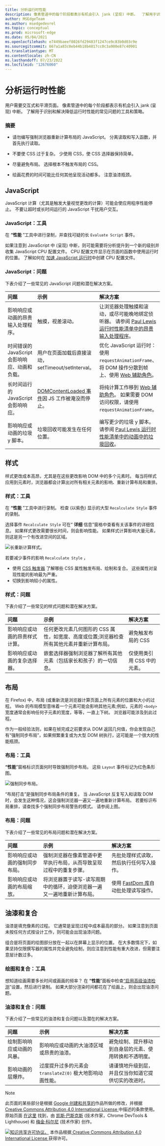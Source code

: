 ```yaml
---
title: 分析运行时性能
description: 像素管道中的每个阶段都表示有机会引入 jank (呈现) 中断。  了解用于识别和解决导致运行时性能降低的常见问题的工具和策略，以及交互式和平滑页面。
author: MSEdgeTeam
ms.author: msedgedevrel
ms.topic: conceptual
ms.prod: microsoft-edge
ms.date: 05/04/2021
ms.openlocfilehash: e7449baeef8026fd29483f1247ce9c83b0d03c9e
ms.sourcegitcommit: 667a1a83c0eb44b18b4817cc0c3a980e87c40901
ms.translationtype: MT
ms.contentlocale: zh-CN
ms.lasthandoff: 07/23/2022
ms.locfileid: "12676060"
---
```

<!-- Copyright Kayce Basques and Meggin Kearney

   Licensed under the Apache License, Version 2.0 (the "License");
   you may not use this file except in compliance with the License.
   You may obtain a copy of the License at

       https://www.apache.org/licenses/LICENSE-2.0

   Unless required by applicable law or agreed to in writing, software
   distributed under the License is distributed on an "AS IS" BASIS,
   WITHOUT WARRANTIES OR CONDITIONS OF ANY KIND, either express or implied.
   See the License for the specific language governing permissions and
   limitations under the License.  -->
# <a name="analyze-runtime-performance"></a>分析运行时性能

<!-- not able to find this article or its strings in other repo; the link redirects.  "todo" items might not be actionable -->

用户需要交互式和平滑页面。  像素管道中的每个阶段都表示有机会引入 jank (呈现) 中断。  了解用于识别和解决降低运行时性能的常见问题的工具和策略。

### <a name="summary"></a>摘要

*  请勿编写强制浏览器重新计算布局的 JavaScript。  分离读取和写入函数，并首先执行读取。

*  不要使 CSS 过于复杂。  少使用 CSS，使 CSS 选择器保持简单。

*  尽量避免布局。  选择根本不触发布局的 CSS。

*  绘画花费的时间可能比任何其他呈现活动都多。  注意油漆瓶颈。


<!-- ====================================================================== -->
## <a name="javascript"></a>JavaScript

JavaScript 计算（尤其是触发大量视觉更改的计算）可能会使应用程序性能停止。  不要让超时或长时间运行的 JavaScript 干扰用户交互。

### <a name="javascript-tools"></a>JavaScript：工具

在 **“性能** ”工具中进行录制，并查找可疑的长 `Evaluate Script` 事件。  <!--If you find any, you can enable the **JS Profiler** and re-do your recording to get more detailed information about exactly which JavaScript functions were used and how long each took.  -->

<!--todo: add Recording section when available  -->
<!--todo: add Profile JavaScript (JS Profiler) section when available  -->

如果注意到 JavaScript 中 (呈现) 中断，则可能需要将分析提升到一个新的级别并收集 JavaScript CPU 配置文件。  CPU 配置文件显示在页面的函数中使用运行时的位置。  了解如何在 [加速 JavaScript 运行时](js-runtime.md)中创建 CPU 配置文件。

### <a name="javascript-problems"></a>JavaScript：问题

下表介绍了一些常见的 JavaScript 问题和潜在解决方案。

| 问题 | 示例 | 解决方案 |
|:--- |:--- |:--- |
| 影响响应或动画的昂贵输入处理程序。  | 触摸，视差滚动。  | 让浏览器处理触摸和滚动，或尽可能晚地绑定侦听器。  请参阅 [Paul Lewis 运行时性能清单中的昂贵输入处理程序](https://calendar.perfplanet.com/2013/the-runtime-performance-checklist/)。  |
| 时间错误的 JavaScript 会影响响应、动画和负载。  | 用户在页面加载后直接滚动，setTimeout/setInterval。  | 优化 JavaScript 运行时：使用 `requestAnimationFrame`、将 DOM 操作分散到帧上、使用 [Web 辅助角色](https://developer.mozilla.org/docs/Web/API/Web_Workers_API/Using_web_workers)。  |
| 长时间运行的 JavaScript 会影响响应。  | [DOMContentLoaded 事件](https://developer.mozilla.org/docs/Web/API/Web_Workers_API/Using_web_workers)因 JS 工作被淹没而停止。  | 将纯计算工作移到 [Web 辅助角色](https://developer.mozilla.org/docs/Web/API/Web_Workers_API/Using_web_workers)。  如果需要 DOM 访问权限，请使用 `requestAnimationFrame`。  <!--See [Optimize JavaScript Execution](/web/fundamentals/performance/rendering/optimize-javascript-execution).  -->  |
| 影响响应或动画的垃圾 y 脚本。  | 垃圾回收可能发生在任何位置。  | 编写更少的垃圾 y 脚本。  请参阅 [Paul Lewis 运行时性能清单中的动画中的垃圾回收](https://calendar.perfplanet.com/2013/the-runtime-performance-checklist/)。  |

<!--todo: add "Optimize JavaScript runtime" section when available  -->


<!-- ====================================================================== -->
## <a name="style"></a>样式

样式更改成本高昂，尤其是在这些更改影响 DOM 中的多个元素时。  每当将样式应用到元素时，浏览器都会计算出对所有相关元素的影响、重新计算布局和重排。

<!--Related Guides:

* [Reduce the Scope and Complexity of Styles Calculations](/web/fundamentals/performance/rendering/reduce-the-scope-and-complexity-of-style-calculations)
-->

<!--todo: add Reduce the Scope and Complexity of Styles Calculations section when available -->

### <a name="style-tools"></a>样式：工具

在 **“性能** ”工具中进行录制。  检查 (以紫色) 显示的大型 `Recalculate Style` 事件的录制。

<!--todo: add Recording section when available  -->

选择事件 `Recalculate Style` 可在“ **详细** 信息”窗格中查看有关该事件的详细信息。  如果样式更改需要很长时间，则会影响性能。  如果样式计算影响大量元素，则这是另一个有改进空间的区域。

![长重新计算样式。](../media/rendering-tools-performance-recalculate-style-summary.msft.png)

若要减少事件的影响 `Recalculate Style` ，

*  使用 [CSS 触发器](https://csstriggers.com) 了解哪些 CSS 属性触发布局、绘制和复合。  这些属性对呈现性能的影响最为严重。
*  切换到影响较小的属性。  <!--For more guidance, See [Stick to compositor-only properties and manage layer count](/web/fundamentals/performance/rendering/stick-to-compositor-only-properties-and-manage-layer-count).  -->

<!--todo: add Stick to compositor-only properties and manage layer count section when available -->

### <a name="style-problems"></a>样式：问题

下表介绍了一些常见的样式问题和潜在解决方案。

| 问题 | 示例 | 解决方案 |
|:--- |:--- |:--- |
| 影响响应或动画的昂贵样式计算。  | 任何更改元素几何图形的 CSS 属性，如宽度、高度或位置;浏览器检查所有其他元素并重新计算布局。  | 避免触发布局的 CSS |
| 影响响应或动画的复杂选择器。  | 嵌套选择器强制浏览器了解所有其他元素（包括家长和孩子）的一切信息。  | 仅使用类引用 CSS 中的元素。  |

<!--todo: add Avoid CSS that triggers layouts section when available -->
<!--todo: add Reduce the Scope and Complexity of Styles Calculations (Reference an element in your CSS with just a class) section when available -->

<!--Related Guides:

* [Reduce the Scope and Complexity of Styles Calculations](/web/fundamentals/performance/rendering/reduce-the-scope-and-complexity-of-style-calculations)  -->

<!--todo: add Reduce the Scope and Complexity of Styles Calculations section when available -->


<!-- ====================================================================== -->
## <a name="layout"></a>布局

在 Firefox) 中，布局 (或重新流是浏览器计算页面上所有元素的位置和大小的过程。  Web 的布局模型意味着一个元素可能会影响其他元素;例如，元素的 `<body>` 宽度通常会影响任何子元素的宽度，等等，一直上下树。  浏览器可能涉及到此过程。

作为一般经验法则，如果在帧完成之前要求从 DOM 返回几何值，你会发现自己有“强制同步布局”，如果频繁重复或为大型 DOM 树执行，这可能是一个很大的性能瓶颈。

<!--Related Guides:

* [Avoid Layout Thrashing](/web/fundamentals/performance/rendering/avoid-large-complex-layouts-and-layout-thrashing)
* [Diagnose Forced Synchronous Layouts](rendering-tools/forced-synchronous-layouts.md)  -->

<!--todo: add Avoid CSS that triggers layouts (Avoid Layout Thrashing) section when available -->
<!--todo: add Diagnose Forced Synchronous Layouts section when available  -->

### <a name="layout-tools"></a>布局：工具

**“性能**”窗格标识页面何时导致强制同步布局。  这些 `Layout` 事件标记为红色条形图。

![强制同步布局。](../media/rendering-tools-jank-performance-recalculate-style-summary.msft.png)

“布局打击”是强制同步布局条件的重复。  当 JavaScript 反复写入和读取 DOM 时，会发生这种情况，这会强制浏览器一遍又一遍地重新计算布局。  若要标识布局重排，请查找多个强制同步布局警告的模式。  请参阅上图。

### <a name="layout-problems"></a>布局：问题

下表介绍了一些常见的布局问题和潜在解决方案。

| 问题 | 示例 | 解决方案 |
|:--- |:--- |:--- |
| 影响响应或动画的强制同步布局。  | 强制浏览器在像素管道中更早执行布局，从而导致呈现过程中的重复步骤。  | 先批处理样式读取，然后执行任何写入操作。  <!--See [Avoid large, complex layouts and layout thrashing](/web/fundamentals/performance/rendering/avoid-large-complex-layouts-and-layout-thrashing).  -->  |
| 影响响应或动画的布局缩放。  | 将浏览器置于读写-读写周期中的循环，迫使浏览器一遍又一遍地重新计算布局。  | 使用 [FastDom 库](https://github.com/wilsonpage/fastdom)自动批处理读写操作。  |

<!--todo: add Avoid CSS that triggers layouts (Avoid large, complex layouts and layout thrashing) section when available -->


<!-- ====================================================================== -->
## <a name="paint-and-composite"></a>油漆和复合

油漆是填充像素的过程。  它通常是呈现过程中成本最高的部分。  如果注意到页面未按任何方式按设计工作，则可能会出现油漆问题。

组合是将页面的绘图部分放在一起以在屏幕上显示的位置。  在大多数情况下，如果坚持仅限撰写器的属性并完全避免绘制，则应注意到性能有重大改进，但需要注意层计数过多。  <!--See [Stick to compositor-only properties and manage layer count](/web/fundamentals/performance/rendering/stick-to-compositor-only-properties-and-manage-layer-count).  -->

<!--todo: add Stick to compositor-only properties and manage layer count section when available  -->

### <a name="paint-and-composite-tools"></a>绘图和复合：工具

想知道绘画需要多长时间或画画的频率？  在 **“性能**”面板中检查[“启用高级油漆检测](../evaluate-performance/reference.md#turn-on-advanced-paint-instrumentation)”设置，然后进行录制。  如果大部分渲染时间都花在了绘画上，则会出现油漆问题。

<!--
![Long paint times in timeline recording.](../media/rendering-tools-jank-performance-advanced-paint-instrumentation-summary.msft.png)
-->

<!--
Check out the **Rendering** panel for further configurations that can help you diagnose paint problems.
todo: link Rendering panel in ../evaluate-performance/timeline-tool  sub-section when live.
The Timeline Tool page is deprecated.
-->


### <a name="paint-and-composite-problems"></a>油漆和复合：问题

下表介绍了一些常见的油漆和复合问题以及潜在的解决方案。

| 问题 | 示例 | 解决方案 |
|:--- |:--- |:--- |
| 绘制影响响应或动画的风暴。  | 影响响应或动画的大油漆区域或昂贵的油漆。  | 避免绘制、提升移动到自身层的元素、使用转换和不透明度。  <!--See [Simplify paint complexity and reduce paint areas](/web/fundamentals/performance/rendering/simplify-paint-complexity-and-reduce-paint-areas).  -->  |
| 影响动画的层爆炸。  | 过度提升过多的元素会 `translateZ(0)` 极大地影响动画性能。  | 请谨慎地升级到层，并且仅当你知道它提供切实的改进时。  <!--See [Stick to composite-only properties and manage layer count](/web/fundamentals/performance/rendering/stick-to-compositor-only-properties-and-manage-layer-count).  -->  |

<!--todo: add Simplify paint complexity and reduce paint areas section when available  -->
<!--todo: add Stick to compositor-only properties and manage layer count section when available  -->


<!-- ====================================================================== -->
> [!NOTE]
> 此页面的某些部分是根据 [Google 创建和共享的](https://developers.google.com/terms/site-policies)作品所做的修改，并根据[ Creative Commons Attribution 4.0 International License ](https://creativecommons.org/licenses/by/4.0)中描述的条款使用。
> 原始页面 [在这里](https://developer.chrome.com/docs/devtools/evaluate-performance/) 找到，由 [凯斯·巴斯克斯](https://developers.google.com/web/resources/contributors#kayce-basques) (技术作家，Chrome DevTools \& Lighthouse) 和 [梅金·科尔尼](https://developers.google.com/web/resources/contributors#meggin-kearney) (技术作家) 创作。

[![知识共享许可协议。](../../media/cc-logo/88x31.png)](https://creativecommons.org/licenses/by/4.0)
本作品根据[ Creative Commons Attribution 4.0 International License ](https://creativecommons.org/licenses/by/4.0)获得许可。
